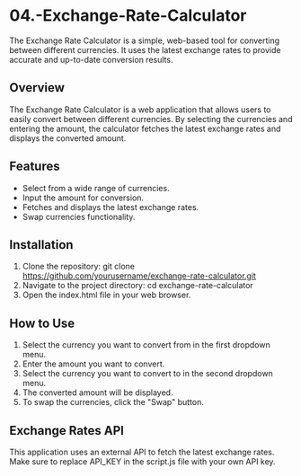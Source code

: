# 04.-Exchange-Rate-Calculator
The Exchange Rate Calculator is a simple, web-based tool for converting between different currencies. It uses the latest exchange rates to provide accurate and up-to-date conversion results.

## Overview
The Exchange Rate Calculator is a web application that allows users to easily convert between different currencies. By selecting the currencies and entering the amount, the calculator fetches the latest exchange rates and displays the converted amount.

## Features
- Select from a wide range of currencies.
- Input the amount for conversion.
- Fetches and displays the latest exchange rates.
- Swap currencies functionality.

## Installation
1. Clone the repository:
   git clone https://github.com/yourusername/exchange-rate-calculator.git
2. Navigate to the project directory:
   cd exchange-rate-calculator
3. Open the index.html file in your web browser.

## How to Use
1. Select the currency you want to convert from in the first dropdown menu.
2. Enter the amount you want to convert.
3. Select the currency you want to convert to in the second dropdown menu.
4. The converted amount will be displayed.
5. To swap the currencies, click the "Swap" button.

## Exchange Rates API
This application uses an external API to fetch the latest exchange rates. Make sure to replace API_KEY in the script.js file with your own API key.
   
